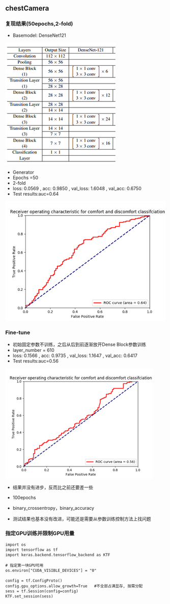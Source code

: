 ## chestCamera

### 复现结果(50epochs,2-fold)

- Basemodel: DenseNet121

![image](https://github.com/Junya5/DataScience/blob/master/ColonyDetection-Junya5/IMG/ChestCamera/basemodel.png)

- Generator 
- Epochs =50
- 2-fold
- loss: 0.0569 , acc: 0.9850 , val_loss: 1.6048 , val_acc: 0.6750
- Test results:auc=0.64

![image](https://github.com/Junya5/DataScience/blob/master/ColonyDetection-Junya5/IMG/ChestCamera/week1-1.png)


### Fine-tune

- 初始固定参数不训练，之后从后到前逐渐放开Dense Block参数训练
- layer_number = 610
- loss: 0.1566 , acc: 0.9735 , val_loss: 1.1647 , val_acc: 0.6417
- Test results:auc=0.56

![image](https://github.com/Junya5/DataScience/blob/master/ColonyDetection-Junya5/IMG/ChestCamera/week1-2.png)

* 结果并没有进步，反而比之前还要差一些

* 100epochs
* binary_crossentropy，binary_accuracy
* 测试结果也基本没有改进，可能还是需要从参数训练控制方法上找问题 


### 指定GPU训练并限制GPU用量

```
import os
import tensorflow as tf
import keras.backend.tensorflow_backend as KTF

# 指定第一块GPU可用 
os.environ["CUDA_VISIBLE_DEVICES"] = "0"

config = tf.ConfigProto()  
config.gpu_options.allow_growth=True   #不全部占满显存, 按需分配
sess = tf.Session(config=config)
KTF.set_session(sess)
```